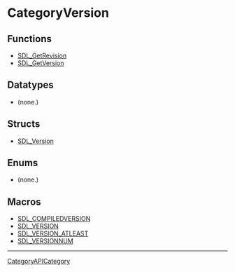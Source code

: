 # CategoryVersion

## Functions

<!-- DO NOT HAND-EDIT CATEGORY LISTS, THEY ARE AUTOGENERATED AND WILL BE OVERWRITTEN, BASED ON TAGS IN INDIVIDUAL PAGE FOOTERS. EDIT THOSE INSTEAD. -->
<!-- BEGIN CATEGORY LIST: CategoryVersion, CategoryAPIFunction -->
- [SDL_GetRevision](SDL_GetRevision)
- [SDL_GetVersion](SDL_GetVersion)
<!-- END CATEGORY LIST -->

## Datatypes

<!-- DO NOT HAND-EDIT CATEGORY LISTS, THEY ARE AUTOGENERATED AND WILL BE OVERWRITTEN, BASED ON TAGS IN INDIVIDUAL PAGE FOOTERS. EDIT THOSE INSTEAD. -->
<!-- BEGIN CATEGORY LIST: CategoryVersion, CategoryAPIDatatype -->
- (none.)
<!-- END CATEGORY LIST -->

## Structs

<!-- DO NOT HAND-EDIT CATEGORY LISTS, THEY ARE AUTOGENERATED AND WILL BE OVERWRITTEN, BASED ON TAGS IN INDIVIDUAL PAGE FOOTERS. EDIT THOSE INSTEAD. -->
<!-- BEGIN CATEGORY LIST: CategoryVersion, CategoryAPIStruct -->
- [SDL_Version](SDL_Version)
<!-- END CATEGORY LIST -->

## Enums

<!-- DO NOT HAND-EDIT CATEGORY LISTS, THEY ARE AUTOGENERATED AND WILL BE OVERWRITTEN, BASED ON TAGS IN INDIVIDUAL PAGE FOOTERS. EDIT THOSE INSTEAD. -->
<!-- BEGIN CATEGORY LIST: CategoryVersion, CategoryAPIEnum -->
- (none.)
<!-- END CATEGORY LIST -->

## Macros

<!-- DO NOT HAND-EDIT CATEGORY LISTS, THEY ARE AUTOGENERATED AND WILL BE OVERWRITTEN, BASED ON TAGS IN INDIVIDUAL PAGE FOOTERS. EDIT THOSE INSTEAD. -->
<!-- BEGIN CATEGORY LIST: CategoryVersion, CategoryAPIMacro -->
- [SDL_COMPILEDVERSION](SDL_COMPILEDVERSION)
- [SDL_VERSION](SDL_VERSION)
- [SDL_VERSION_ATLEAST](SDL_VERSION_ATLEAST)
- [SDL_VERSIONNUM](SDL_VERSIONNUM)
<!-- END CATEGORY LIST -->


----
[CategoryAPICategory](CategoryAPICategory)

